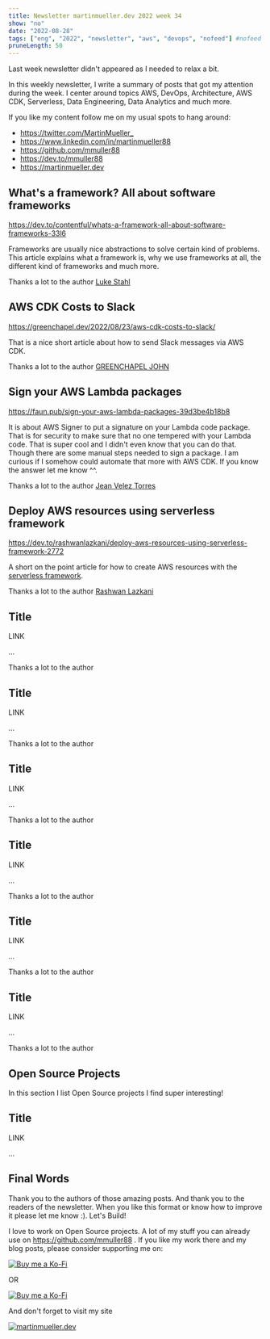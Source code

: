 ```yaml
---
title: Newsletter martinmueller.dev 2022 week 34
show: "no"
date: "2022-08-28"
tags: ["eng", "2022", "newsletter", "aws", "devops", "nofeed"] #nofeed
pruneLength: 50
---
```


Last week newsletter didn't appeared as I needed to relax a bit. 

In this weekly newsletter, I write a summary of posts that got my attention during the week. I center around topics AWS, DevOps, Architecture, AWS CDK, Serverless, Data Engineering, Data Analytics and much more.

If you like my content follow me on my usual spots to hang around:

- <https://twitter.com/MartinMueller_>
- <https://www.linkedin.com/in/martinmueller88>
- <https://github.com/mmuller88>
- <https://dev.to/mmuller88>
- <https://martinmueller.dev>

## What's a framework? All about software frameworks

https://dev.to/contentful/whats-a-framework-all-about-software-frameworks-33l6

Frameworks are usually nice abstractions to solve certain kind of problems. This article explains what a framework is, why we use frameworks at all, the different kind of frameworks and much more.

Thanks a lot to the author [Luke Stahl](https://dev.to/stahlwalker)

## AWS CDK Costs to Slack

https://greenchapel.dev/2022/08/23/aws-cdk-costs-to-slack/

That is a nice short article about how to send Slack messages via AWS CDK.

Thanks a lot to the author [GREENCHAPEL JOHN](https://greenchapel.dev/author/johnpgreen/)

## Sign your AWS Lambda packages

https://faun.pub/sign-your-aws-lambda-packages-39d3be4b18b8

It is about AWS Signer to put a signature on your Lambda code package. That is for security to make sure that no one tempered with your Lambda code. That is super cool and I didn't even know that you can do that. Though there are some manual steps needed to sign a package. I am curious if I somehow could automate that more with AWS CDK. If you know the answer let me know ^^.

Thanks a lot to the author [Jean Velez Torres](https://medium.com/@jean.velez2?source=post_page-----39d3be4b18b8--------------------------------)

## Deploy AWS resources using serverless framework

https://dev.to/rashwanlazkani/deploy-aws-resources-using-serverless-framework-2772

A short on the point article for how to create AWS resources with the [serverless framework](https://www.serverless.com/).

Thanks a lot to the author [Rashwan Lazkani](https://dev.to/rashwanlazkani)

## Title

LINK

...

Thanks a lot to the author []()

## Title

LINK

...

Thanks a lot to the author []()

## Title

LINK

...

Thanks a lot to the author []()

## Title

LINK

...

Thanks a lot to the author []()

## Title

LINK

...

Thanks a lot to the author []()

## Title

LINK

...

Thanks a lot to the author []()

## Open Source Projects

In this section I list Open Source projects I find super interesting!

## Title

LINK

...

## Final Words

Thank you to the authors of those amazing posts. And thank you to the readers of the newsletter. When you like this format or know how to improve it please let me know :). Let's Build!

I love to work on Open Source projects. A lot of my stuff you can already use on <https://github.com/mmuller88> . If you like my work there and my blog posts, please consider supporting me on:

[![Buy me a Ko-Fi](https://storage.ko-fi.com/cdn/useruploads/png_d554a01f-60f0-4969-94d1-7b69f3e28c2fcover.jpg?v=69a332f2-b808-4369-8ba3-dae0d1100dd4)](https://ko-fi.com/T6T1BR59W)

OR

[![Buy me a Ko-Fi](https://theastrologypodcast.com/wp-content/uploads/2015/06/become-my-patron-05.jpg)](https://www.patreon.com/bePatron?u=29010217)

And don't forget to visit my site

[![martinmueller.dev](https://martinmueller.dev/static/84caa5292a6d0c37c48ae280d04b5fa6/a7715/joint.jpg)](https://martinmueller.dev/resume)
